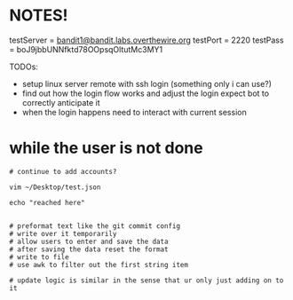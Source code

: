 # NOTES!
testServer = bandit1@bandit.labs.overthewire.org
testPort = 2220
testPass = boJ9jbbUNNfktd78OOpsqOltutMc3MY1

TODOs:
- setup linux server remote with ssh login (something only i can use?)
- find out how the login flow works and adjust the login expect bot to correctly anticipate it
- when the login happens need to interact with current session


# while the user is not done
	# continue to add accounts?

	vim ~/Desktop/test.json
	
	echo "reached here"


	# preformat text like the git commit config
	# write over it temporarily
	# allow users to enter and save the data
	# after saving the data reset the format
	# write to file
	# use awk to filter out the first string item

	# update logic is similar in the sense that ur only just adding on to it